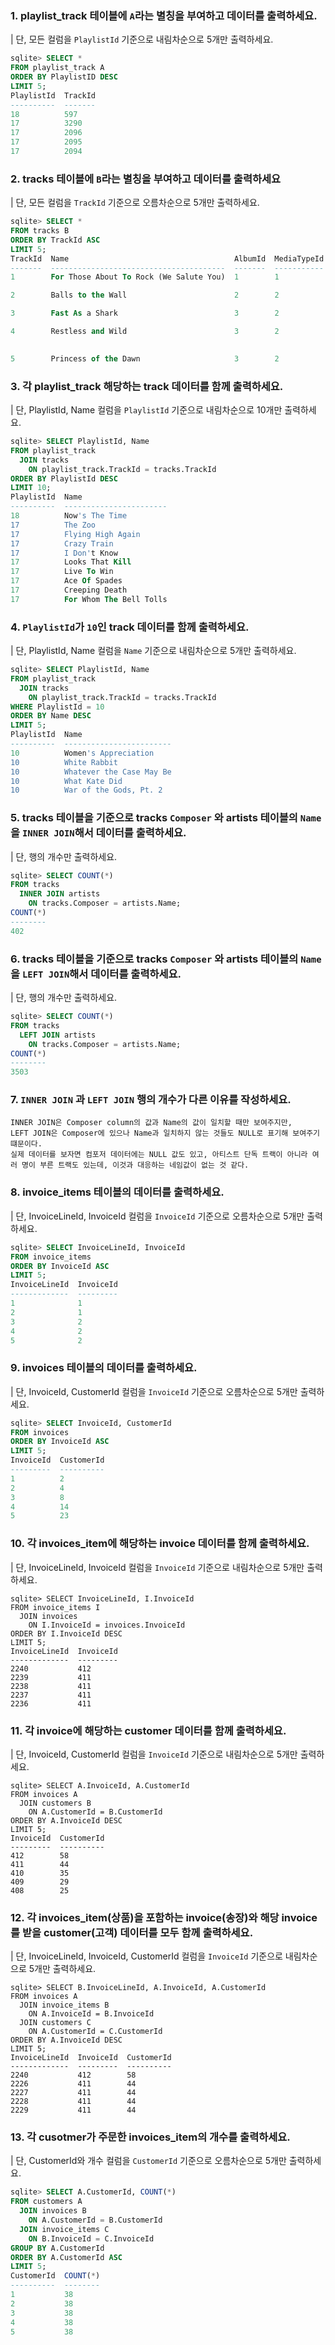 ### 1. playlist_track 테이블에 `A`라는 별칭을 부여하고 데이터를 출력하세요.
| 단, 모든 컬럼을 `PlaylistId` 기준으로 내림차순으로 5개만 출력하세요.
```sql
sqlite> SELECT * 
FROM playlist_track A
ORDER BY PlaylistID DESC
LIMIT 5;
PlaylistId  TrackId
----------  -------
18          597    
17          3290   
17          2096   
17          2095   
17          2094  
```

### 2. tracks 테이블에 `B`라는 별칭을 부여하고 데이터를 출력하세요
| 단, 모든 컬럼을 `TrackId` 기준으로 오름차순으로 5개만 출력하세요.
```sql
sqlite> SELECT * 
FROM tracks B
ORDER BY TrackId ASC
LIMIT 5;
TrackId  Name                                     AlbumId  MediaTypeId  GenreId  Composer                                                      Milliseconds  Bytes     UnitPrice
-------  ---------------------------------------  -------  -----------  -------  ------------------------------------------------------------  ------------  --------  ---------
1        For Those About To Rock (We Salute You)  1        1            1        Angus Young, Malcolm Young, Brian Johnson                     343719        11170334  0.99     

2        Balls to the Wall                        2        2            1                                                                      342562        5510424   0.99     

3        Fast As a Shark                          3        2            1        F. Baltes, S. Kaufman, U. Dirkscneider & W. Hoffman           230619        3990994   0.99     

4        Restless and Wild                        3        2            1        F. Baltes, R.A. Smith-Diesel, S. Kaufman, U. Dirkscneider &   252051        4331779   0.99     
                                                                                 W. Hoffman                                                                                     

5        Princess of the Dawn                     3        2            1        Deaffy & R.A. Smith-Diesel                                    375418        6290521   0.99     
```

### 3. 각 playlist_track 해당하는 track 데이터를 함께 출력하세요.
| 단, PlaylistId, Name 컬럼을 `PlaylistId` 기준으로 내림차순으로 10개만 출력하세요. 

```sql
sqlite> SELECT PlaylistId, Name
FROM playlist_track
  JOIN tracks
    ON playlist_track.TrackId = tracks.TrackId
ORDER BY PlaylistId DESC
LIMIT 10;
PlaylistId  Name                   
----------  -----------------------
18          Now's The Time         
17          The Zoo                
17          Flying High Again      
17          Crazy Train            
17          I Don't Know           
17          Looks That Kill        
17          Live To Win            
17          Ace Of Spades          
17          Creeping Death         
17          For Whom The Bell Tolls
```

### 4. `PlaylistId`가 `10`인 track 데이터를 함께 출력하세요. 
| 단, PlaylistId, Name 컬럼을 `Name` 기준으로 내림차순으로 5개만 출력하세요.

```sql
sqlite> SELECT PlaylistId, Name
FROM playlist_track
  JOIN tracks
    ON playlist_track.TrackId = tracks.TrackId
WHERE PlaylistId = 10
ORDER BY Name DESC
LIMIT 5;
PlaylistId  Name                    
----------  ------------------------
10          Women's Appreciation    
10          White Rabbit            
10          Whatever the Case May Be
10          What Kate Did           
10          War of the Gods, Pt. 2  
```

### 5. tracks 테이블을 기준으로 tracks `Composer` 와 artists 테이블의 `Name`을 `INNER JOIN`해서 데이터를 출력하세요.
| 단, 행의 개수만 출력하세요.

```sql
sqlite> SELECT COUNT(*)
FROM tracks
  INNER JOIN artists
    ON tracks.Composer = artists.Name;
COUNT(*)
--------
402     
```

### 6. tracks 테이블을 기준으로 tracks `Composer` 와 artists 테이블의 `Name`을 `LEFT JOIN`해서 데이터를 출력하세요.
| 단, 행의 개수만 출력하세요.

```sql
sqlite> SELECT COUNT(*)
FROM tracks
  LEFT JOIN artists
    ON tracks.Composer = artists.Name;
COUNT(*)
--------
3503    
```

### 7. `INNER JOIN` 과 `LEFT JOIN` 행의 개수가 다른 이유를 작성하세요.
```plain
INNER JOIN은 Composer column의 값과 Name의 값이 일치할 때만 보여주지만,
LEFT JOIN은 Composer에 있으나 Name과 일치하지 않는 것들도 NULL로 표기해 보여주기 떄문이다.
실제 데이터를 보자면 컴포저 데이터에는 NULL 값도 있고, 아티스트 단독 트랙이 아니라 여러 명이 부른 트랙도 있는데, 이것과 대응하는 네임값이 없는 것 같다.
```

### 8. invoice_items 테이블의 데이터를 출력하세요.
| 단, InvoiceLineId, InvoiceId 컬럼을 `InvoiceId` 기준으로 오름차순으로 5개만 출력하세요.

```sql
sqlite> SELECT InvoiceLineId, InvoiceId
FROM invoice_items
ORDER BY InvoiceId ASC
LIMIT 5;
InvoiceLineId  InvoiceId
-------------  ---------
1              1        
2              1        
3              2        
4              2        
5              2   
```

### 9. invoices 테이블의 데이터를 출력하세요.
| 단, InvoiceId, CustomerId 컬럼을 `InvoiceId` 기준으로 오름차순으로 5개만 출력하세요.
```sql
sqlite> SELECT InvoiceId, CustomerId
FROM invoices
ORDER BY InvoiceId ASC
LIMIT 5;
InvoiceId  CustomerId
---------  ----------
1          2         
2          4         
3          8         
4          14        
5          23        
```

### 10. 각 invoices_item에 해당하는 invoice 데이터를 함께 출력하세요.
| 단, InvoiceLineId, InvoiceId 컬럼을 `InvoiceId` 기준으로 내림차순으로 5개만 출력하세요.

```
sqlite> SELECT InvoiceLineId, I.InvoiceId
FROM invoice_items I
  JOIN invoices
    ON I.InvoiceId = invoices.InvoiceId
ORDER BY I.InvoiceId DESC
LIMIT 5;
InvoiceLineId  InvoiceId
-------------  ---------
2240           412      
2239           411      
2238           411      
2237           411      
2236           411 
```


### 11. 각 invoice에 해당하는 customer 데이터를 함께 출력하세요.
| 단, InvoiceId, CustomerId 컬럼을 `InvoiceId` 기준으로 내림차순으로 5개만 출력하세요.

```
sqlite> SELECT A.InvoiceId, A.CustomerId
FROM invoices A
  JOIN customers B
    ON A.CustomerId = B.CustomerId
ORDER BY A.InvoiceId DESC
LIMIT 5;
InvoiceId  CustomerId
---------  ----------
412        58        
411        44        
410        35        
409        29        
408        25    
```

### 12. 각 invoices_item(상품)을 포함하는 invoice(송장)와 해당 invoice를 받을 customer(고객) 데이터를 모두 함께 출력하세요.
| 단, InvoiceLineId, InvoiceId, CustomerId 컬럼을 `InvoiceId` 기준으로 내림차순으로 5개만 출력하세요.

```
sqlite> SELECT B.InvoiceLineId, A.InvoiceId, A.CustomerId
FROM invoices A
  JOIN invoice_items B
    ON A.InvoiceId = B.InvoiceId
  JOIN customers C
    ON A.CustomerId = C.CustomerId
ORDER BY A.InvoiceId DESC
LIMIT 5;
InvoiceLineId  InvoiceId  CustomerId
-------------  ---------  ----------
2240           412        58        
2226           411        44        
2227           411        44        
2228           411        44        
2229           411        44 
```

### 13. 각 cusotmer가 주문한 invoices_item의 개수를 출력하세요.
| 단, CustomerId와 개수 컬럼을 `CustomerId` 기준으로 오름차순으로 5개만 출력하세요.

```sql
sqlite> SELECT A.CustomerId, COUNT(*)
FROM customers A
  JOIN invoices B
    ON A.CustomerId = B.CustomerId
  JOIN invoice_items C
    ON B.InvoiceId = C.InvoiceId
GROUP BY A.CustomerId
ORDER BY A.CustomerId ASC
LIMIT 5;
CustomerId  COUNT(*)
----------  --------
1           38      
2           38      
3           38      
4           38      
5           38  
```

